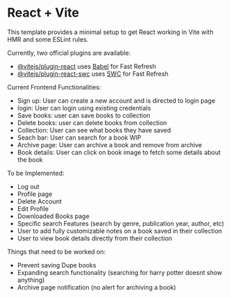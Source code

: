 # React + Vite

This template provides a minimal setup to get React working in Vite with HMR and some ESLint rules.

Currently, two official plugins are available:

- [@vitejs/plugin-react](https://github.com/vitejs/vite-plugin-react/blob/main/packages/plugin-react/README.md) uses [Babel](https://babeljs.io/) for Fast Refresh
- [@vitejs/plugin-react-swc](https://github.com/vitejs/vite-plugin-react-swc) uses [SWC](https://swc.rs/) for Fast Refresh


Current Frontend Functionalities:
- Sign up: User can create a new account and is directed to login page 
- login: User can login using existing credentials
- Save books: user can save books to collection
- Delete books: user can delete books from collection
- Collection: User can see what books they have saved
- Seach bar: User can search for a book WIP
- Archive page: User can archive a book and remove from archive
- Book details: User can click on book image to fetch some details about the book

To be Implemented:
- Log out
- Profile page
- Delete Account
- Edit Profile
- Downloaded Books page
- Specific search Features (search by genre, publication year, author, etc)
- User to add fully customizable notes on a book saved in their collection
- User to view book details directly from their collection

Things that need to be worked on:
- Prevent saving Dupe books
- Expanding search functionality (searching for harry potter doesnt show anything)
- Archive page notification (no alert for archiving a book)
